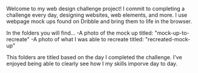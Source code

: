 Welcome to my web design challenge project! I commit to completing a challenge every day, designing websites, web elements, and more. I use webpage mock ups found on Dribble and bring them to life in the browser. 

In the folders you will find...
-A photo of the mock up titled: "mock-up-to-recreate" 
-A photo of what I was able to recreate titled: "recreated-mock-up"

This folders are titled based on the day I completed the challenge. I've enjoyed being able to clearly see how I my skills imporve day to day.

